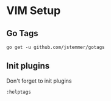 VIM Setup
=========

Go Tags
-------
```
go get -u github.com/jstemmer/gotags
```


Init plugins
------------
Don't forget to init plugins
```
:helptags
```
